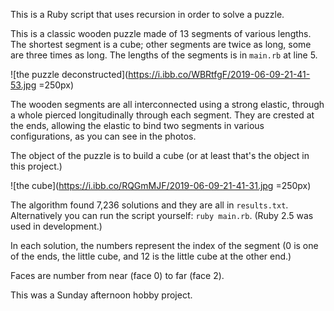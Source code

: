This is a Ruby script that uses recursion in order to solve a puzzle.

This is a classic wooden puzzle made of 13 segments of various lengths.
The shortest segment is a cube; other segments are twice as long, some are three times
as long. The lengths of the segments is in `main.rb` at line 5.

![the puzzle deconstructed](https://i.ibb.co/WBRtfgF/2019-06-09-21-41-53.jpg =250px)

The wooden segments are all interconnected using a strong elastic, through a whole pierced
longitudinally through each segment. They are crested at the ends, allowing the elastic to
bind two segments in various configurations, as you can see in the photos.

The object of the puzzle is to build a cube (or at least that's the object in this project.)

![the cube](https://i.ibb.co/RQGmMJF/2019-06-09-21-41-31.jpg =250px)

The algorithm found 7,236 solutions and they are all in `results.txt`. Alternatively you can
run the script yourself: `ruby main.rb`. (Ruby 2.5 was used in development.)

In each solution, the numbers represent the index of the segment (0 is one of the ends,
the little cube, and 12 is the little cube at the other end.)

Faces are number from near (face 0) to far (face 2).

This was a Sunday afternoon hobby project.